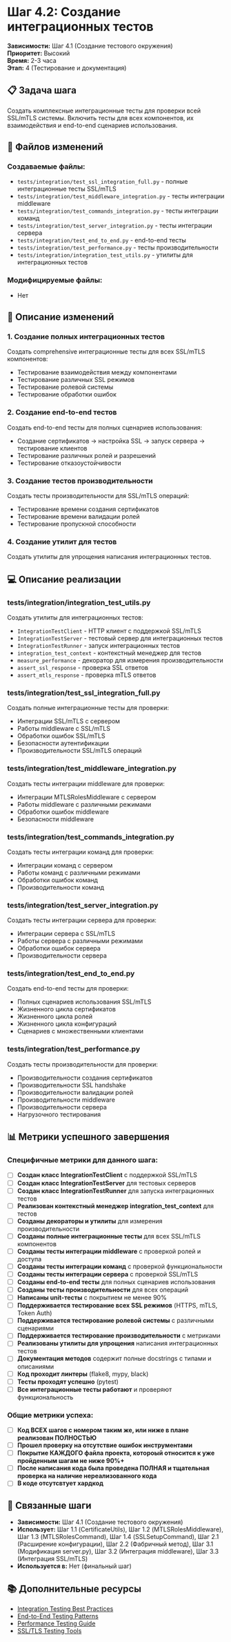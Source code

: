 # Шаг 4.2: Создание интеграционных тестов

**Зависимости:** Шаг 4.1 (Создание тестового окружения)  
**Приоритет:** Высокий  
**Время:** 2-3 часа  
**Этап:** 4 (Тестирование и документация)

## 📋 Задача шага

Создать комплексные интеграционные тесты для проверки всей SSL/mTLS системы. Включить тесты для всех компонентов, их взаимодействия и end-to-end сценариев использования.

## 📁 Файлов изменений

### Создаваемые файлы:
- `tests/integration/test_ssl_integration_full.py` - полные интеграционные тесты SSL/mTLS
- `tests/integration/test_middleware_integration.py` - тесты интеграции middleware
- `tests/integration/test_commands_integration.py` - тесты интеграции команд
- `tests/integration/test_server_integration.py` - тесты интеграции сервера
- `tests/integration/test_end_to_end.py` - end-to-end тесты
- `tests/integration/test_performance.py` - тесты производительности
- `tests/integration/integration_test_utils.py` - утилиты для интеграционных тестов

### Модифицируемые файлы:
- Нет

## 🔧 Описание изменений

### 1. Создание полных интеграционных тестов
Создать comprehensive интеграционные тесты для всех SSL/mTLS компонентов:
- Тестирование взаимодействия между компонентами
- Тестирование различных SSL режимов
- Тестирование ролевой системы
- Тестирование обработки ошибок

### 2. Создание end-to-end тестов
Создать end-to-end тесты для полных сценариев использования:
- Создание сертификатов → настройка SSL → запуск сервера → тестирование клиентов
- Тестирование различных ролей и разрешений
- Тестирование отказоустойчивости

### 3. Создание тестов производительности
Создать тесты производительности для SSL/mTLS операций:
- Тестирование времени создания сертификатов
- Тестирование времени валидации ролей
- Тестирование пропускной способности

### 4. Создание утилит для тестов
Создать утилиты для упрощения написания интеграционных тестов.

## 💻 Описание реализации

### tests/integration/integration_test_utils.py
Создать утилиты для интеграционных тестов:
- `IntegrationTestClient` - HTTP клиент с поддержкой SSL/mTLS
- `IntegrationTestServer` - тестовый сервер для интеграционных тестов
- `IntegrationTestRunner` - запуск интеграционных тестов
- `integration_test_context` - контекстный менеджер для тестов
- `measure_performance` - декоратор для измерения производительности
- `assert_ssl_response` - проверка SSL ответов
- `assert_mtls_response` - проверка mTLS ответов

### tests/integration/test_ssl_integration_full.py
Создать полные интеграционные тесты для проверки:
- Интеграции SSL/mTLS с сервером
- Работы middleware с SSL/mTLS
- Обработки ошибок SSL/mTLS
- Безопасности аутентификации
- Производительности SSL/mTLS операций

### tests/integration/test_middleware_integration.py
Создать тесты интеграции middleware для проверки:
- Интеграции MTLSRolesMiddleware с сервером
- Работы middleware с различными режимами
- Обработки ошибок middleware
- Безопасности middleware

### tests/integration/test_commands_integration.py
Создать тесты интеграции команд для проверки:
- Интеграции команд с сервером
- Работы команд с различными режимами
- Обработки ошибок команд
- Производительности команд

### tests/integration/test_server_integration.py
Создать тесты интеграции сервера для проверки:
- Интеграции сервера с SSL/mTLS
- Работы сервера с различными режимами
- Обработки ошибок сервера
- Производительности сервера

### tests/integration/test_end_to_end.py
Создать end-to-end тесты для проверки:
- Полных сценариев использования SSL/mTLS
- Жизненного цикла сертификатов
- Жизненного цикла ролей
- Жизненного цикла конфигураций
- Сценариев с множественными клиентами

### tests/integration/test_performance.py
Создать тесты производительности для проверки:
- Производительности создания сертификатов
- Производительности SSL handshake
- Производительности валидации ролей
- Производительности middleware
- Производительности сервера
- Нагрузочного тестирования

## 📊 Метрики успешного завершения

### Специфичные метрики для данного шага:
- [ ] **Создан класс IntegrationTestClient** с поддержкой SSL/mTLS
- [ ] **Создан класс IntegrationTestServer** для тестовых серверов
- [ ] **Создан класс IntegrationTestRunner** для запуска интеграционных тестов
- [ ] **Реализован контекстный менеджер integration_test_context** для тестов
- [ ] **Созданы декораторы и утилиты** для измерения производительности
- [ ] **Созданы полные интеграционные тесты** для всех SSL/mTLS компонентов
- [ ] **Созданы тесты интеграции middleware** с проверкой ролей и доступа
- [ ] **Созданы тесты интеграции команд** с проверкой функциональности
- [ ] **Созданы тесты интеграции сервера** с проверкой SSL/mTLS
- [ ] **Созданы end-to-end тесты** для полных сценариев использования
- [ ] **Созданы тесты производительности** для всех операций
- [ ] **Написаны unit-тесты** с покрытием не менее 90%
- [ ] **Поддерживается тестирование всех SSL режимов** (HTTPS, mTLS, Token Auth)
- [ ] **Поддерживается тестирование ролевой системы** с различными сценариями
- [ ] **Поддерживается тестирование производительности** с метриками
- [ ] **Реализованы утилиты для упрощения** написания интеграционных тестов
- [ ] **Документация методов** содержит полные docstrings с типами и описаниями
- [ ] **Код проходит линтеры** (flake8, mypy, black)
- [ ] **Тесты проходят успешно** (pytest)
- [ ] **Все интеграционные тесты работают** и проверяют функциональность

### Общие метрики успеха:
- [ ] **Код ВСЕХ шагов с номером таким же, или ниже в плане реализован ПОЛНОСТЬЮ**
- [ ] **Прошел проверку на отсутствие ошибок инструментами**
- [ ] **Покрытие КАЖДОГО файла проекта, котороый относится к уже пройденным шагам не ниже 90%+**
- [ ] **После написания кода была проведена ПОЛНАЯ и тщательная проверка на наличие нереализованного кода**
- [ ] **В коде отсутсвтует хардкод**

## 🔗 Связанные шаги

- **Зависимости:** Шаг 4.1 (Создание тестового окружения)
- **Использует:** Шаг 1.1 (CertificateUtils), Шаг 1.2 (MTLSRolesMiddleware), Шаг 1.3 (MTLSRolesCommand), Шаг 1.4 (SSLSetupCommand), Шаг 2.1 (Расширение конфигурации), Шаг 2.2 (Фабричный метод), Шаг 3.1 (Модификация server.py), Шаг 3.2 (Интеграция middleware), Шаг 3.3 (Интеграция SSL/mTLS)
- **Используется в:** Нет (финальный шаг)

## 📚 Дополнительные ресурсы

- [Integration Testing Best Practices](https://martinfowler.com/articles/practical-test-pyramid.html#IntegrationTests)
- [End-to-End Testing Patterns](https://martinfowler.com/articles/practical-test-pyramid.html#E2ETests)
- [Performance Testing Guide](https://martinfowler.com/articles/practical-test-pyramid.html#PerformanceTests)
- [SSL/TLS Testing Tools](https://cheatsheetseries.owasp.org/cheatsheets/Transport_Layer_Protection_Cheat_Sheet.html)
